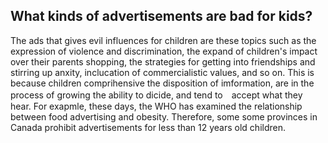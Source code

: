 ## What kinds of advertisements are bad for kids?

The ads that gives evil influences for children are these topics such as the expression of violence and discrimination, 
the expand of children's impact over their parents shopping, the strategies for getting into friendships and stirring up anxity,
inclucation of commercialistic values, and so on.
This is because children comprihensive the disposition of imformation, are in the process of growing the ability to dicide, and tend to　accept what they hear.
For exapmle, these days, the WHO has examined the relationship between food advertising and obesity.
Therefore, some some provinces in Canada prohibit advertisements for less than 12 years old children.



